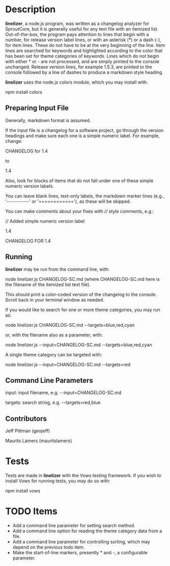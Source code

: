Description
===============
**linelizer**, a node.js program, was written as a changelog analyzer for SproutCore, but it is generally useful for any text file with an itemized list. Out-of-the-box, the program pays attention to lines that begin with a number, for release version label lines, or with an asterisk (*) or a dash (-), for item lines. These do not have to be at the very beginning of the line. Item lines are searched for keywords and highlighted according to the color that has been set for theme categories of keywords. Lines which do not begin with either * or - are not processed, and are simply printed to the console unchanged. Release version lines, for example 1.5.3, are printed to the console followed by a line of dashes to produce a markdown style heading.

**linelizer** uses the node.js colors module, which you may install with:

npm install colors

Preparing Input File
--------------------
Generally, markdown format is assumed.

If the input file is a changelog for a software project, go through the version headings and make sure each one is a simple numeric label. For example, change:

CHANGELOG for 1.4

to

1.4

Also, look for blocks of items that do not fall under one of these simple numeric version labels.

You can leave blank lines, text-only labels, the markdown marker lines (e.g., '-----------' or '============'), as these will be skipped.

You can make comments about your fixes with // style comments, e.g.:

// Added simple numeric version label

1.4

CHANGELOG FOR 1.4

Running
-------

**linelizer** may be run from the command line, with:

node linelizer.js CHANGELOG-SC.md (where CHANGELOG-SC.md here is the filename of the itemized list text file).

This should print a color-coded version of the changelog to the console. Scroll back in your terminal window as needed.

If you would like to search for one or more theme categories, you may run as:

node linelizer.js CHANGELOG-SC.md --targets=blue,red,cyan

or, with the filename also as a parameter, with:

node linelizer.js --input=CHANGELOG-SC.md --targets=blue,red,cyan

A single theme category can be targeted with:

node linelizer.js --input=CHANGELOG-SC.md --targets=red

Command Line Parameters
-----------------------

input: input filename, e.g. --input=CHANGELOG-SC.md

targets: search string, e.g. --targets=red,blue

Contributors
------------

Jeff Pittman (geojeff)

Maurits Lamers (mauritslamers)

Tests
=====
Tests are made in **linelizer** with the Vows testing framework. If you wish to install Vows for running tests, you may do so with:

npm install vows

TODO Items
==========
* Add a command line parameter for setting search method.
* Add a command line option for reading the theme category data from a file. 
* Add a command line parameter for controlling sorting, which may depend on the previous todo item.
* Make the start-of-line markers, presently * and -, a configurable parameter.

